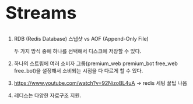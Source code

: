 <h1 style="font-size: 48px;">Streams</h1>

1. RDB (Redis Database) 스냅샷 vs AOF (Append-Only File)
   
   두 가지 방식 중에 하나를 선택해서 디스크에 저장할 수 있다.

2. 하나의 스트림에 여러 소비자 그룹(premium_web premium_bot free_web free_bot)을 설정해서 소비되는 시점을 다 다르게 할 수 있다.
3. https://www.youtube.com/watch?v=92NizoBL4uA -> redis 세팅 꿀팁 나옴
4. 레디스는 다양한 자료구조 지원.
